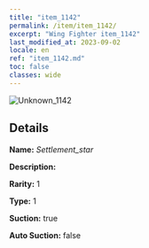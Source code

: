 ```yaml
---
title: "item_1142"
permalink: /item/item_1142/
excerpt: "Wing Fighter item_1142"
last_modified_at: 2023-09-02
locale: en
ref: "item_1142.md"
toc: false
classes: wide
---
```



 ![Unknown_1142](/images/item/Settlement_star_p.png)



## Details

 **Name:** *Settlement_star* 

 **Description:** 

 **Rarity:** 1 

 **Type:** 1 

 **Suction:** true 

 **Auto Suction:** false 


